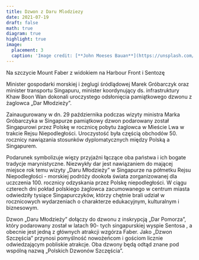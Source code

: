 ```yaml
---
title: Dzwon z Daru Mlodziezy
date: 2021-07-19
draft: false
math: true
diagram: true
highlight: true
image:
  placement: 3
  caption: 'Image credit: [**John Moeses Bauan**](https://unsplash.com/photos/OGZtQF8iC0g)'
---
```


Na szczycie Mount Faber z widokiem na Harbour Front i Sentozę

Minister gospodarki morskiej i żeglugi śródlądowej Marek Gróbarczyk oraz minister transportu Singapuru, minister koordynujący ds. infrastruktury Khaw Boon Wan dokonali uroczystego odsłonięcia pamiątkowego dzwonu z żaglowca „Dar Młodzieży”.


Zainaugurowany w dn. 29 października podczas wizyty ministra Marka Gróbarczyka w Singapurze pamiątkowy dzwon podarowany został Singapurowi przez Polskę w rocznicę pobytu żaglowca w Mieście Lwa w trakcie Rejsu Niepodległości. Uroczystość była częścią obchodów 50. rocznicy nawiązania stosunków dyplomatycznych między Polską a Singapurem.

Podarunek symbolizuje więzy przyjaźni łączące oba państwa i ich bogate tradycje marynistyczne. Niezwykły dar jest nawiązaniem do mającej miejsce rok temu wizyty „Daru Młodzieży” w Singapurze na półmetku Rejsu Niepodległości  - morskiej podróży dookoła świata zorganizowanej dla uczczenia 100. rocznicy odzyskania przez Polskę niepodległości. W ciągu czterech dni pokład polskiego żaglowca zacumowanego w centrum miasta odwiedziły tysiące Singapurczyków, którzy chętnie brali udział w rocznicowych wydarzeniach o charakterze edukacyjnym, kulturalnym i biznesowym.

Dzwon „Daru Młodzieży” dołączy do dzwonu z inskrypcją „Dar Pomorza”, który podarowany został  w latach 90- tych singapurskiej wyspie Sentosa , a obecnie jest jedną z głównych atrakcji wzgórza Faber. Jako „Dzwon Szczęścia” przynosi pomyślność nowożeńcom i gościom licznie odwiedzającym pobliskie atrakcje. Oba dzwony będą odtąd znane pod wspólną nazwą „Polskich Dzwonów Szczęścia”.



